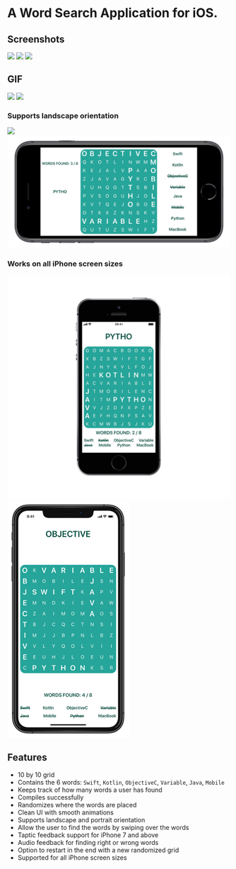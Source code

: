 # A Word Search Application for iOS.

## Screenshots
<img src="https://github.com/adbht/WordSearch-Shopify-Challenge/blob/master/Images/noWordsFound.jpeg" width="265"/> <img src="https://github.com/adbht/WordSearch-Shopify-Challenge/blob/master/Images/someWordsFound.jpeg" width="265"/> <img src="https://github.com/adbht/WordSearch-Shopify-Challenge/blob/master/Images/allWordsFound.jpeg" width="265"/> 

## GIF
<img src="https://upload.wikimedia.org/wikipedia/en/4/48/Blank.JPG" width="265" />                                                         <img src="https://github.com/adbht/Shopify-iOS-Challenge-F19/blob/master/Images/gameplay.gif" width="265" />

### Supports landscape orientation
<img src="https://upload.wikimedia.org/wikipedia/en/4/48/Blank.JPG" width="100" />                                                         <img src="https://github.com/adbht/Shopify-iOS-Challenge-F19/blob/master/Images/landscape1.JPG" width="600" />

### Works on all iPhone screen sizes
<img src="https://github.com/adbht/Shopify-iOS-Challenge-F19/blob/master/Images/seSupport.png" width="525" /> <img src="https://github.com/adbht/Shopify-iOS-Challenge-F19/blob/master/Images/xsSupport.jpeg" width="275" /> 

## Features
   - 10 by 10 grid
   - Contains the 6 words: `Swift`, `Kotlin`, `ObjectiveC`, `Variable`, `Java`, `Mobile`
   - Keeps track of how many words a user has found
   - Compiles successfully
   - Randomizes where the words are placed
   - Clean UI with smooth animations
   - Supports landscape and portrait orientation
   - Allow the user to find the words by swiping over the words
   - Taptic feedback support for iPhone 7 and above
   - Audio feedback for finding right or wrong words
   - Option to restart in the end with a new randomized grid
   - Supported for all iPhone screen sizes
